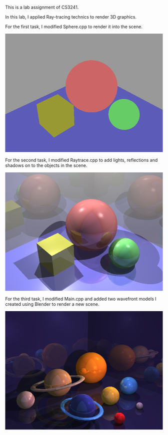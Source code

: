 
This is a lab assignment of CS3241.

In this lab, I applied Ray-tracing technics to render 3D graphics.

For the first task, I modified Sphere.cpp to render it into the scene.

![spheres](img_spheres.png)

For the second task, I modified Raytrace.cpp to add lights, reflections and shadows on to the objects in the scene.

![scene1](img_r2s.png)

For the third task, I modified Main.cpp and added two wavefront models I created using Blender to render a new scene.

![scene2](img_scene2.png)